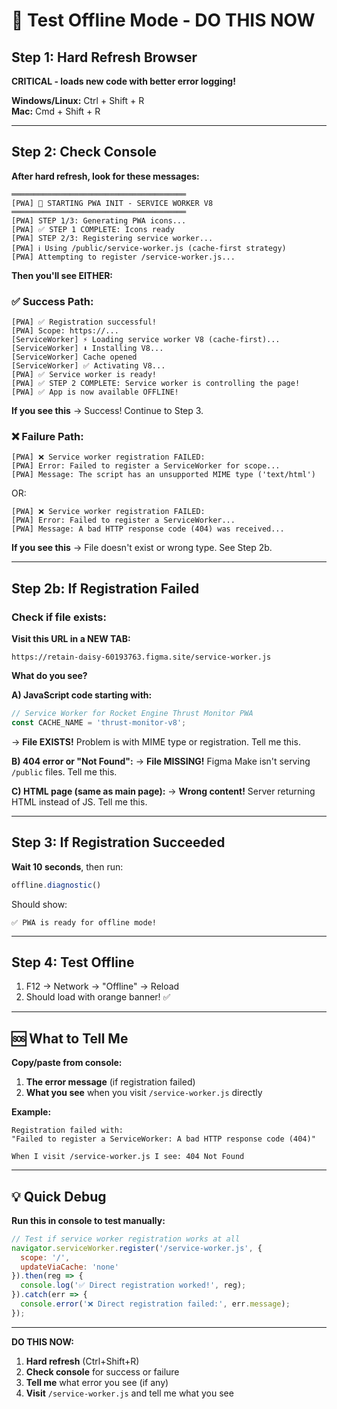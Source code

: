 # 🚀 Test Offline Mode - DO THIS NOW

## Step 1: Hard Refresh Browser

**CRITICAL - loads new code with better error logging!**

**Windows/Linux:** Ctrl + Shift + R  
**Mac:** Cmd + Shift + R

---

## Step 2: Check Console

**After hard refresh, look for these messages:**

```
═══════════════════════════════════════
[PWA] 🚀 STARTING PWA INIT - SERVICE WORKER V8
═══════════════════════════════════════
[PWA] STEP 1/3: Generating PWA icons...
[PWA] ✅ STEP 1 COMPLETE: Icons ready
[PWA] STEP 2/3: Registering service worker...
[PWA] ℹ️ Using /public/service-worker.js (cache-first strategy)
[PWA] Attempting to register /service-worker.js...
```

**Then you'll see EITHER:**

### ✅ Success Path:
```
[PWA] ✅ Registration successful!
[PWA] Scope: https://...
[ServiceWorker] ⚡ Loading service worker V8 (cache-first)...
[ServiceWorker] ⬇️ Installing V8...
[ServiceWorker] Cache opened
[ServiceWorker] ✅ Activating V8...
[PWA] ✅ Service worker is ready!
[PWA] ✅ STEP 2 COMPLETE: Service worker is controlling the page!
[PWA] ✅ App is now available OFFLINE!
```

**If you see this** → Success! Continue to Step 3.

### ❌ Failure Path:
```
[PWA] ❌ Service worker registration FAILED:
[PWA] Error: Failed to register a ServiceWorker for scope...
[PWA] Message: The script has an unsupported MIME type ('text/html')
```

OR:

```
[PWA] ❌ Service worker registration FAILED:
[PWA] Error: Failed to register a ServiceWorker...
[PWA] Message: A bad HTTP response code (404) was received...
```

**If you see this** → File doesn't exist or wrong type. See Step 2b.

---

## Step 2b: If Registration Failed

### Check if file exists:

**Visit this URL in a NEW TAB:**
```
https://retain-daisy-60193763.figma.site/service-worker.js
```

**What do you see?**

**A) JavaScript code starting with:**
```javascript
// Service Worker for Rocket Engine Thrust Monitor PWA
const CACHE_NAME = 'thrust-monitor-v8';
```
→ **File EXISTS!** Problem is with MIME type or registration. Tell me this.

**B) 404 error or "Not Found":**
→ **File MISSING!** Figma Make isn't serving `/public` files. Tell me this.

**C) HTML page (same as main page):**
→ **Wrong content!** Server returning HTML instead of JS. Tell me this.

---

## Step 3: If Registration Succeeded

**Wait 10 seconds**, then run:

```javascript
offline.diagnostic()
```

Should show:
```
✅ PWA is ready for offline mode!
```

---

## Step 4: Test Offline

1. F12 → Network → "Offline" → Reload
2. Should load with orange banner! ✅

---

## 🆘 What to Tell Me

**Copy/paste from console:**

1. **The error message** (if registration failed)
2. **What you see** when you visit `/service-worker.js` directly

**Example:**
```
Registration failed with:
"Failed to register a ServiceWorker: A bad HTTP response code (404)"

When I visit /service-worker.js I see: 404 Not Found
```

---

## 💡 Quick Debug

**Run this in console to test manually:**

```javascript
// Test if service worker registration works at all
navigator.serviceWorker.register('/service-worker.js', {
  scope: '/',
  updateViaCache: 'none'
}).then(reg => {
  console.log('✅ Direct registration worked!', reg);
}).catch(err => {
  console.error('❌ Direct registration failed:', err.message);
});
```

---

**DO THIS NOW:**
1. **Hard refresh** (Ctrl+Shift+R)
2. **Check console** for success or failure
3. **Tell me** what error you see (if any)
4. **Visit** `/service-worker.js` and tell me what you see
